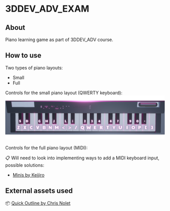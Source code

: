 # 3DDEV_ADV_EXAM

## About
Piano learning game as part of 3DDEV_ADV course.

## How to use

Two types of piano layouts:
* Small
* Full

Controls for the small piano layout (QWERTY keyboard):
![Controls](controls.png)

Controls for the full piano layout (MIDI):

📋 Will need to look into implementing ways to add a MIDI keyboard input, possible solutions:
* [Minis by Keijiro](https://github.com/keijiro/Minis)

## External assets used

📦 [Quick Outline by Chris Nolet](https://assetstore.unity.com/packages/tools/particles-effects/quick-outline-115488?aid=1101l9Bhe&utm_campaign=unity_affiliate&utm_medium=affiliate&utm_source=partnerize-linkmaker)